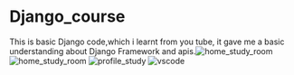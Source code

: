 # Django_course
This is basic Django code,which i learnt from you tube, it gave me a basic understanding about Django Framework and apis.![home_study_room](https://github.com/nuhash-cell/Django_course/assets/83879742/a9048bfd-1af2-4e8c-af70-df287c95d354)
![home_study_room](https://github.com/nuhash-cell/Django_course/assets/83879742/a61ef604-0e76-47eb-9de8-ac77e55af5e4)
![profile_study](https://github.com/nuhash-cell/Django_course/assets/83879742/40fc6fe1-fd86-4ab4-8b33-d9a2cacdea82)
![vscode](https://github.com/nuhash-cell/Django_course/assets/83879742/9d8fdb89-95fb-404e-a770-fe21af8225ff)
